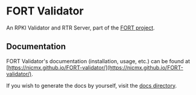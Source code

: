 # FORT Validator

An RPKI Validator and RTR Server, part of the [FORT project](https://www.fortproject.net).

## Documentation

FORT Validator's documentation (installation, usage, etc.) can be found at [https://nicmx.github.io/FORT-validator/](https://nicmx.github.io/FORT-validator/).

If you wish to generate the docs by yourself, visit the [docs directory](docs/).

